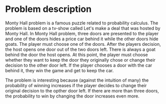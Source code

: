 # Problem description
Monty Hall problem is a famous puzzle related to probability calculus. The problem is based on a tv-show called Let's make a deal that was hosted by Monty Hall. In Monty Hall problem, three doors are presented to the player and one of the doors hides a price car behind it while the other doors hide goats. The player must choose one of the doors. After the players decision, the host opens one door out of the two doors left. There is always a goat behind the door the host opens. At this point, the player must choose whether they want to keep the door they originally chose or change their decision to the other door left. If the player chooses a door with the car behind it, they win the game and get to keep the car.

The problem is interesting because (against the intuition of many) the probability of winning increases if the player decides to change their original decision to the opther door left. If there are more than three doors, the probability to win by changing the door increases even more.
